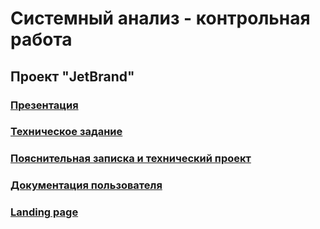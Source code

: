 # Системный анализ - контрольная работа
## Проект "JetBrand"
### [Презентация](https://docs.google.com/presentation/d/1gaenDI4ngkqKupf17IS38qPH5Xmzd1RzJQk33IDbwow/edit?usp=sharing)
### [Техническое задание]()
### [Пояснительная записка и технический проект]()
### [Документация пользователя]()
### [Landing page]()